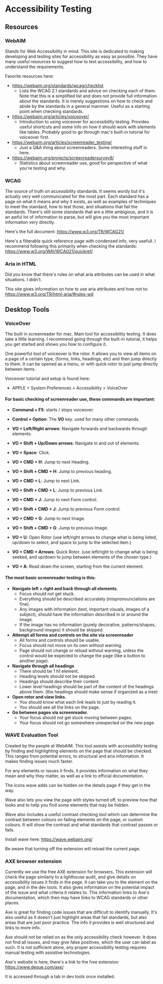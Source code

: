 # Accessibility Testing

## Resources

### WebAIM

Stands for Web Accessibility in mind. This site is dedicated to making developing and testing sites for accessibility as easy as possible. They have many useful resources to suggest how to test accessibility, and how to understand the requirements.

Favorite resources here:

- https://webaim.org/standards/wcag/checklist
  - Lists the WCAG 2.1 standards and advice on checking each of them. Note that this is a simplified list and does not provide full information about the standards. It is merely suggestions on how to check and abide by the standards in a general mannner. Useful as a starting point when checking standards.
- https://webaim.org/articles/voiceover/
  - Introduction to using voiceover for accessibility testing. Provides useful shortcuts and some info on how it should work with elements like tables. Probably good to go through mac's built-in tutorial for voiceover first.
- https://webaim.org/articles/screenreader_testing/
  - Just a Q&A thing about screenreaders. Some interesting stuff in here.
- https://webaim.org/projects/screenreadersurvey8/
  - Statistics about screenreader use, good for perspective of what you're testing and why.

### WCAG

The source of truth on accessibility standards. It seems wordy but it's actually very well communicated for the most part. Each standard has a page on what it means and why it exists, as well as examples of techniques to meet the standard, how to test those, and situations that fail the standards. There's still some standards that are a little ambigious, and it is an awful lot of information to parse, but will give you the most important information very directly.

Here's the full document: https://www.w3.org/TR/WCAG21/

Here's a filterable quick reference page with condensed info, very usefull. I recommend following this primarily when checking the standards: https://www.w3.org/WAI/WCAG21/quickref/

### Aria in HTML

Did you know that there's rules on what aria attributes can be used in what situations. I didn't.

This site gives information on how to use aria attributes and how not to: https://www.w3.org/TR/html-aria/#rules-wd

## Desktop Tools

### VoiceOver

The built in screenreader for mac. Main tool for accessibility testing. It does take a little learning. I recommend going through the built-in tutorial, it helps you get started and shows you how to configure it.

One powerful tool of voiceover is the rotor. It allows you to view all items on a page of a certain type, (forms, links, headings, etc) and then jump directly to them. It can be opened as a menu, or with quick rotor to just jump directly between items.

Voiceover tutorial and setup is found here:

- APPLE > System Preferences > Accessibility > VoiceOver

#### For basic checking of screenreader use, these commands are important:

- **Command + F5**: starts / stops voiceover.

- **Control + Option**: The **VO** key. used for many other commands.

- **VO + Left/Right arrows**: Navigate forwards and backwards through elements.
- **VO + Shift + Up/Down arrows**: Navigate in and out of elements.
- **VO + Space**: Click.

- **VO + CMD + H**: Jump to next Heading.
- **VO + Shift + CMD + H**: Jump to previous heading.

- **VO + CMD + L**: Jump to next Link.
- **VO + Shift + CMD + L**: Jump to previous Link.

- **VO + CMD + J**: Jump to next Form control.
- **VO + Shift + CMD + J**: Jump to previous Form control.

- **VO + CMD + G**: Jump to next Image.
- **VO + Shift + CMD + G**: Jump to previous Image.

- **VO + U**: Open Rotor (use left/right arrows to change what is being listed, up/down to select, and space to jump to the selected item.)
- **VO + CMD + Arrows**: Quick Rotor. (use left/right to change what is being seeked, and up/down to jump between elements of the chosen type.)

- **VO + A**: Read down the screen, starting from the current element.

#### The most basic screenreader testing is this:

- **Navigate left > right and back through all elements**.
  - Focus should not get stuck.
  - Everything should be described accurately (mispronounciations are fine).
  - Any images with information (text, important visuals, images of a subject), should have the information described in or around the image.
  - If the image has no information (purely decorative, patterns/shapes, background images) it should be skipped.
- **Attempt all forms and controls on the site via screenreader**
  - All forms and controls should be usable.
  - Focus should not move on its own without warning.
  - Page should not change or reload without warning, unless the control would be expected to change the page (like a button to another page).
- **Navigate through all headings**
  - There should be 1 h1 element.
  - Heading levels should not be skipped.
  - Headings should describe their content.
  - Lower level headings should be part of the content of the headings above them. (the headings should make sense if organized as a tree)
- **Open rotor and view links.**
  - You should know what each link leads to just by reading it.
  - You should see all the links on the page.
- **Go between pages via screenreader.**
  - Your focus should not get stuck moving between pages.
  - Your focus should not go somewhere unexpected on the new page.

### WAVE Evaluation Tool

Created by the people at WebAIM. This tool assists with accessibility testing by finding and highlighting elements on the page that should be checked. This ranges from potential errors, to structural and aria information. It makes finding issues much faster.

For any elements or issues it finds, it provides information on what they mean and why they matter, as well as a link to official documentation.

The icons wave adds can be hidden on the details page if they get in the way.

Wave also lets you view the page with styles turned off, to preview how that looks and to help you find some elements that may be hidden.

Wave also includes a useful contrast checking tool which can determine the contrast between colours on failing elements on the page, or custom colours. It will show the contrast and what standards that contrast passes or fails.

Install wave here: https://wave.webaim.org/

Be aware that turning off the extension will reload the current page.

### AXE browser extension

Currently we use the free AXE extension for browsers. This extension will check the page similarly to a lighthouse audit, and give details on accessibility issues it finds in the page. It can take you to the element on the page, and in the dev tools. It also gives information on the potential impact of the issue and what criteria it relates to. This information links to Axe's documentation, which then may have links to WCAG standards or other places.

Axe is great for finding code issues that are difficult to identify manually. It's also useful as it doesn't just highlight areas that fail standards, but also areas that are just poor practice. The info it provides is well structured and links to more info.

Axe should not be relied on as the only accessibility check however. It does not find all issues, and may give false positives, which the user can label as such. It is not sufficient alone, any proper accessibility testing requires manual testing with assistive technologies.

Axe's website is here, there's a link to the free extension: https://www.deque.com/axe/

It is accessed through a tab in dev tools once installed.
